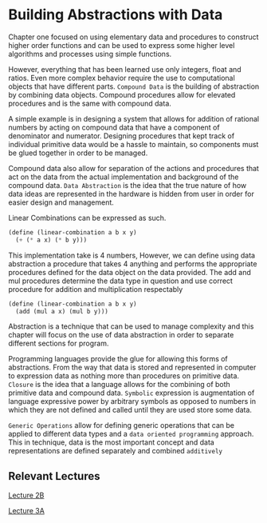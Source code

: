 # Building Abstractions with Data

Chapter one focused on using elementary data and procedures to construct higher
order functions and can be used to express some higher level algorithms and processes
using simple functions.

However, everything that has been learned use only integers, float and ratios.
Even more complex behavior require the use to computational objects that have
different parts. `Compound Data` is the building of abstraction by combining data
objects. Compound procedures allow for elevated procedures and is the same with
compound data.

A simple example is in designing a system that allows for addition of rational numbers
by acting on compound data that have a component of denominator and numerator.
Designing procedures that kept track of individual primitive data would be a hassle
to maintain, so components must be glued together in order to be managed.

Compound data also allow for separation of the actions and procedures that act on
the data from the actual implementation and background of the compound data.
`Data Abstraction` is the idea that the true nature of how data ideas are represented
in the hardware is hidden from user in order for easier design and management.

Linear Combinations can be expressed as such.

```scheme
(define (linear-combination a b x y)
  (+ (* a x) (* b y)))
```

This implementation take is 4 numbers, However, we can define using data abstraction
a procedure that takes 4 anything and performs the appropriate procedures defined
for the data object on the data provided. The add and mul procedures determine the
data type in question and use correct procedure for addition and multiplication
respectably

```scheme
(define (linear-combination a b x y)
  (add (mul a x) (mul b y)))
```

Abstraction is a technique that can be used to manage complexity and this chapter
will focus on the use of data abstraction in order to separate different sections
for program.

Programming languages provide the glue for allowing this forms of abstractions.
From the way that data is stored and represented in computer to expression data
as nothing more than procedures on primitive data. `Closure` is the idea that a
language allows for the combining of both primitive data and compound data. `Symbolic`
expression is augmentation of language expressive power by arbitrary symbols as
opposed to numbers in which they are not defined and called until they are used
store some data.

`Generic Operations` allow for defining generic operations that can be applied
to different data types and a `data oriented programming` approach. This in technique,
data is the most important concept and data representations are defined separately
and combined `additively`

## Relevant Lectures

[Lecture 2B](https://www.youtube.com/watch?v=DrFkf-T-6Co&t=3722s)

[Lecture 3A](https://www.youtube.com/watch?v=PEwZL3H2oKg&list=PLE18841CABEA24090&index=5)
